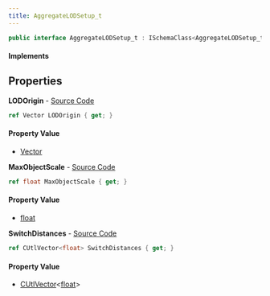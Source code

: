 ```yaml
---
title: AggregateLODSetup_t
---
```


```csharp
public interface AggregateLODSetup_t : ISchemaClass<AggregateLODSetup_t>, ISchemaField, ISchemaClass, INativeHandle
```

#### Implements

## Properties

**LODOrigin** - [Source Code](https://github.com/swiftly-solution/swiftlys2/blob/master/managed/src/SwiftlyS2.Generated/Schemas/Interfaces/AggregateLODSetup_t.cs#L16)

```csharp
ref Vector LODOrigin { get; }
```

#### Property Value

- [Vector](/docs/api/shared/natives/vector)

**MaxObjectScale** - [Source Code](https://github.com/swiftly-solution/swiftlys2/blob/master/managed/src/SwiftlyS2.Generated/Schemas/Interfaces/AggregateLODSetup_t.cs#L18)

```csharp
ref float MaxObjectScale { get; }
```

#### Property Value

- [float](https://learn.microsoft.com/dotnet/api/system.single)

**SwitchDistances** - [Source Code](https://github.com/swiftly-solution/swiftlys2/blob/master/managed/src/SwiftlyS2.Generated/Schemas/Interfaces/AggregateLODSetup_t.cs#L20)

```csharp
ref CUtlVector<float> SwitchDistances { get; }
```

#### Property Value

- [CUtlVector](/docs/api/shared/natives/cutlvector-1)<[float](https://learn.microsoft.com/dotnet/api/system.single)>

